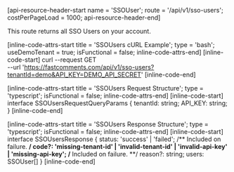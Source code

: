 [api-resource-header-start name = 'SSOUser'; route = '/api/v1/sso-users'; costPerPageLoad = 1000; api-resource-header-end]

This route returns all SSO Users on your account.

[inline-code-attrs-start title = 'SSOUsers cURL Example'; type = 'bash'; useDemoTenant = true; isFunctional = false; inline-code-attrs-end]
[inline-code-start]
curl --request GET \
  --url 'https://fastcomments.com/api/v1/sso-users?tenantId=demo&API_KEY=DEMO_API_SECRET'
[inline-code-end]

[inline-code-attrs-start title = 'SSOUsers Request Structure'; type = 'typescript'; isFunctional = false; inline-code-attrs-end]
[inline-code-start]
interface SSOUsersRequestQueryParams {
    tenantId: string;
    API_KEY: string;
}
[inline-code-end]

[inline-code-attrs-start title = 'SSOUsers Response Structure'; type = 'typescript'; isFunctional = false; inline-code-attrs-end]
[inline-code-start]
interface SSOUsersResponse {
    status: 'success' | 'failed';
    /** Included on failure. **/
    code?: 'missing-tenant-id' | 'invalid-tenant-id' | 'invalid-api-key' | 'missing-api-key';
    /** Included on failure. **/
    reason?: string;
    users: SSOUser[]
}
[inline-code-end]
